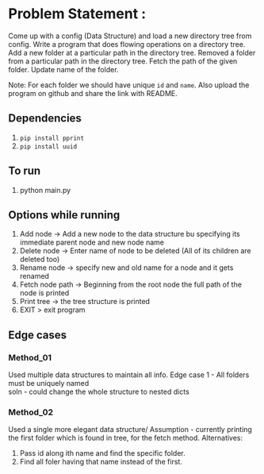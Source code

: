 
# Problem Statement :
Come up with a config (Data Structure) and load a new directory tree from config.
Write a program that does flowing operations on a directory tree.
Add a new folder at a particular path in the directory tree.
Removed a folder from a particular path in the directory tree.
Fetch the path of the given folder.
Update name of the folder.

Note: For each folder we should have unique `id` and `name`.
Also upload the program on github and share the link with README.

## Dependencies
1. `pip install pprint`
2. `pip install uuid`

## To run
1. python main.py

## Options while running
1. Add node -> Add a new node to the data structure bu specifying its immediate parent node and new node name
2. Delete node -> Enter name of node to be deleted (All of its children are deleted too)
3. Rename node -> specify new and old name for a node and it gets renamed
4. Fetch node path -> Beginning from the root node the full path of the node is printed
5. Print tree -> the tree structure is printed
0. EXIT > exit program

## Edge cases

### Method_01
Used multiple data structures to maintain all info.
Edge case 1 - All folders must be uniquely named <br>
soln - could change the whole structure to nested dicts

### Method_02
Used a single more elegant data structure/
Assumption - currently printing the first folder which is found in tree, for the fetch method.
Alternatives:
1. Pass id along ith name and find the specific folder.
2. Find all foler having that name instead of the first.



